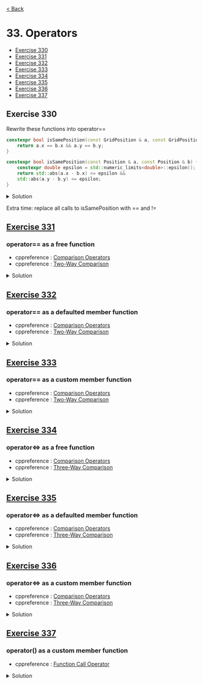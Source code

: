 [< Back](README.md)

# 33. Operators

* [Exercise 330](#exercise-330)
* [Exercise 331](#exercise-331)
* [Exercise 332](#exercise-332)
* [Exercise 333](#exercise-333)
* [Exercise 334](#exercise-334)
* [Exercise 335](#exercise-335)
* [Exercise 336](#exercise-336)
* [Exercise 337](#exercise-337)

## Exercise 330

Rewrite these functions into operator== 

```cpp
constexpr bool isSamePosition(const GridPosition & a, const GridPosition & b) {
    return a.x == b.x && a.y == b.y;
}

constexpr bool isSamePosition(const Position & a, const Position & b) {
    constexpr double epsilon = std::numeric_limits<double>::epsilon();
    return std::abs(a.x - b.x) <= epsilon &&
    std::abs(a.y - b.y) <= epsilon;
}
```

<details>
   <summary>Solution</summary>

```cpp
constexpr bool operator==(const GridPosition & a, const GridPosition & b) {
  return a.x == b.x && a.y == b.y;
}

constexpr bool isSamePosition(const GridPosition & a, const GridPosition & b) {
  return a == b;
}

constexpr bool operator==(const Position & a, const Position & b) {
  constexpr double epsilon = std::numeric_limits<double>::epsilon();
  return std::abs(a.x - b.x) <= epsilon &&
         std::abs(a.y - b.y) <= epsilon;
}

constexpr bool isSamePosition(const Position & a, const Position & b) {
  return a == b;
}
```
</details>

Extra time: replace all calls to isSamePosition with == and !=

## [Exercise 331][1]
### operator== as a free function

* cppreference : [Comparison Operators][2]
* cppreference : [Two-Way Comparison][5]

<details>
   <summary>Solution</summary>

```cpp
bool operator==( const Point& lhs, const Point& rhs ) {
  return lhs.x == rhs.x && lhs.y == rhs.y;
}

// Comment out define below
//#define ENABLE_TEST_331
TEST_CASE("Exercise 331 : operator== as a free function", "[33]") {
  Point p;
  CHECK(p.x == 0);
#ifndef ENABLE_TEST_331
  CHECK(p == p);
#endif

  Point other{ 1, 1 };
  CHECK(other.x == 1);
#ifndef ENABLE_TEST_331
  CHECK(p != other);
#endif
}
```
</details>

## [Exercise 332][1]
### operator== as a defaulted member function

* cppreference : [Comparison Operators][2]
* cppreference : [Two-Way Comparison][5]

<details>
   <summary>Solution</summary>

```cpp
//#define ENABLE_TEST_332
TEST_CASE("Exercise 332 : operator== as a defaulted member function", "[33]") {
  struct Point {
    int x = 0;
    int y = 0;
    bool operator==(const Point & other) const = default;
  };

  Point p;
  CHECK(p.x == 0);
#ifndef ENABLE_TEST_332
  CHECK(p == p);
#endif

  Point other{ 1, 1 };
  CHECK(other.x == 1);
#ifndef ENABLE_TEST_332
  CHECK(p != other);
#endif
}
```
</details>

## [Exercise 333][1]
### operator== as a custom member function

* cppreference : [Comparison Operators][2]
* cppreference : [Two-Way Comparison][5]

<details>
   <summary>Solution</summary>

```cpp
//#define ENABLE_TEST_333
TEST_CASE("Exercise 333 : operator== as a custom member function", "[33]") {
  struct Point {
    int x = 0;
    int y = 0;
    bool operator==(const Point & other) const {
      return x == other.x && y == other.y;
    }
  };

  Point p;
  CHECK(p.x == 0);
#ifndef ENABLE_TEST_333
  CHECK(p == p);
#endif

  Point other{ 1, 1 };
  CHECK(other.x == 1);
#ifndef ENABLE_TEST_333
  CHECK(p != other);
#endif
}
```
</details>

## [Exercise 334][1]
### operator<=> as a free function

* cppreference : [Comparison Operators][2]
* cppreference : [Three-Way Comparison][4]

<details>
   <summary>Solution</summary>

```cpp
bool operator==( const Point& lhs, const Point& rhs ) {
  return lhs.x == rhs.x && lhs.y == rhs.y;
}

std::strong_ordering operator<=>( const Point& lhs, const Point& rhs ) {
  if (auto C = lhs.x <=> rhs.x; C != 0)
    return C;
  return lhs.y <=> rhs.y;
}
```
</details>

## [Exercise 335][1]
### operator<=> as a defaulted member function

* cppreference : [Comparison Operators][2]
* cppreference : [Three-Way Comparison][4]

<details>
   <summary>Solution</summary>

```cpp
//#define ENABLE_TEST_335
TEST_CASE("Exercise 335 : operator<=> as a defaulted member function", "[33]") {
  struct Point {
    int x = 0;
    int y = 0;
    auto operator<=>(const Point& other) const = default;
  };

  Point p;
  CHECK(p.x == 0);
#ifndef ENABLE_TEST_335
  CHECK(p == p);
#endif

  Point other{ 1, 1 };
  CHECK(other.x == 1);
#ifndef ENABLE_TEST_335
  CHECK(p != other);
  CHECK(p <= other);
#endif
}
```
</details>

## [Exercise 336][1]
### operator<=> as a custom member function

* cppreference : [Comparison Operators][2]
* cppreference : [Three-Way Comparison][4]

<details>
   <summary>Solution</summary>

```cpp
//#define ENABLE_TEST_336
TEST_CASE("Exercise 336 : operator<=> as a custom member function", "[33]") {
  struct Point {
    int x = 0;
    int y = 0;
    std::strong_ordering operator<=>(const Point& other) const {
      if (auto C = x <=> other.x; C != 0)
        return C;
      return y <=> other.y;
    }
    bool operator==(const Point& other) const = default;
  };

  Point p;
  CHECK(p.x == 0);
#ifndef ENABLE_TEST_336
  CHECK(p == p);
#endif

  Point other{ 1, 1 };
  CHECK(other.x == 1);
#ifndef ENABLE_TEST_336
  CHECK(p != other);
  CHECK(p <= other);
#endif
}
```
</details>

## [Exercise 337][1]
### operator() as a custom member function

* cppreference : [Function Call Operator][3]

<details>
   <summary>Solution</summary>

```cpp
TEST_CASE("Exercise 337 : operator() as a custom member function", "[33]") {
  struct OrigoVisitor {
    constexpr auto operator()(const Point & p) const { return p.x == 0 && p.y == 0; }
  };

  OrigoVisitor visit;
  Point p;
  CHECK(visit(p));

  Point other{ 1, 1 };
  CHECK(!visit(other));
}
```
</details>

[1]: 33_exercises.cpp
[2]: https://en.cppreference.com/w/cpp/language/operators#Comparison_operators
[3]: https://en.cppreference.com/w/cpp/language/operators#Function_call_operator
[4]: https://en.cppreference.com/w/cpp/language/operator_comparison#Three-way_comparison
[5]: https://en.cppreference.com/w/cpp/language/operator_comparison#Two-way_comparison
